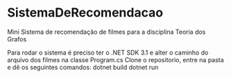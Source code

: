 # SistemaDeRecomendacao
Mini Sistema de recomendação de filmes para a disciplina Teoria dos Grafos

Para rodar o sistema é preciso ter o .NET SDK 3.1 e alter o caminho do arquivo dos filmes na classe Program.cs
Clone o repositorio, entre na pasta e dê os seguintes comandos:
dotnet build
dotnet run

